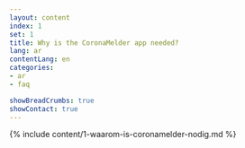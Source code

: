 ```yaml
---
layout: content
index: 1
set: 1
title: Why is the CoronaMelder app needed?
lang: ar
contentLang: en
categories:
- ar
- faq

showBreadCrumbs: true
showContact: true
---
```


{% include content/1-waarom-is-coronamelder-nodig.md %}
